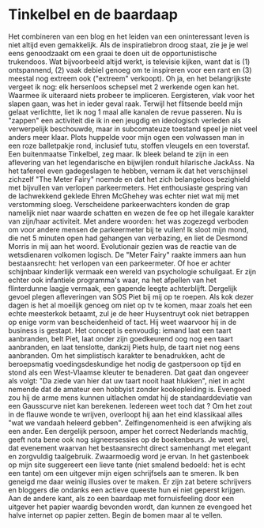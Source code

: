 # Tinkelbel en de baardaap

Het combineren van een blog en het leiden van een oninteressant leven is niet altijd even gemakkelijk. Als de inspiratiebron droog staat, zie je je wel eens genoodzaakt om een graai te doen uit de opportunistische trukendoos. Wat bijvoorbeeld altijd werkt, is televisie kijken, want dat is (1) ontspannend, (2) vaak debiel genoeg om te inspireren voor een rant en (3) meestal nog extreem ook ("extreem" verkoopt). Oh ja, en het belangrijkste vergeet ik nog: elk hersenloos schepsel met 2 werkende ogen kan het. Waarmee ik uiteraard niets probeer te impliceren.
Eergisteren, vlak voor het slapen gaan, was het in ieder geval raak. Terwijl het flitsende beeld mijn gelaat verlichtte, liet ik nog 1 maal alle kanalen de revue passeren. Nu is "zappen" een activiteit die ik in een jeugdig en ideologisch verleden als verwerpelijk beschouwde, maar in subcomateuze toestand speel je niet veel anders meer klaar. Plots huppelde voor mijn ogen een volwassen man in een roze balletpakje rond, inclusief tutu, stoffen vleugels en een toverstaf. Een buitenmaatse Tinkelbel, zeg maar. Ik bleek beland te zijn in een aflevering van het legendarische en bijwijlen ronduit hilarische JackAss. Na het tafereel even gadegeslagen te hebben, vernam ik dat het verschijnsel zichzelf "The Meter Fairy" noemde en dat het zich belangeloos bezighield met bijvullen van verlopen parkeermeters.
Het enthousiaste gespring van de lachwekkend geklede Ehren McGhehey was echter niet wat mij met verstomming sloeg. Verscheidene parkeerwachters konden de grap namelijk niet naar waarde schatten en wezen de fee op het illegale karakter van zijn/haar activiteit. Met andere woorden: het was zogezegd verboden om voor andere mensen de parkeermeter bij te vullen!
Ik sloot mijn mond, die net 5 minuten open had gehangen van verbazing, en liet de Desmond Morris in mij aan het woord. Evolutionair gezien was de reactie van de wetsdienaren volkomen logisch. De "Meter Fairy" raakte immers aan hun bestaansrecht: het verlopen van een parkeermeter. Of hoe er achter schijnbaar kinderlijk vermaak een wereld van psychologie schuilgaat.
Er zijn echter ook infantiele programma's waar, na het afpellen van het flinterdunne laagje vermaak, een gapende leegte achterblijft. Dergelijk gevoel plegen afleveringen van SOS Piet bij mij op te roepen. Als kok dezer dagen is het al moeilijk genoeg om niet op tv te komen, maar zoals het een echte meesterkok betaamt, zul je de heer Huysentruyt ook niet betrappen op enige vorm van bescheidenheid of tact. Hij weet waarvoor hij in de business is gestapt.
Het concept is eenvoudig: iemand laat een taart aanbranden, belt Piet, laat onder zijn goedkeurend oog nog een taart aanbranden, en laat tenslotte, dankzij Piets hulp, de taart niet nog eens aanbranden. Om het simplistisch karakter te benadrukken, acht de beroepsmatig voedingsdeskundige het nodig de gastpersoon op tijd en stond als een West-Vlaamse kleuter te benaderen. Dat gaat dan ongeveer als volgt: "Da ziede van hier dat uw taart nooit haat hlukken", niet in acht nemende dat de amateur een hobbyist zonder kookopleiding is. Evengoed zou hij de arme mens kunnen uitlachen omdat hij de standaarddeviatie van een Gausscurve niet kan berekenen. Iedereen weet toch dat ? Om het zout in de flauwe wonde te wrijven, overloopt hij aan het eind klassikaal alles "wat we vandaah heleerd gebben". Zelfingenomenheid is een afwijking als een ander.
Een dergelijk persoon, amper het correct Nederlands machtig, geeft nota bene ook nog signeersessies op de boekenbeurs. Je weet wel, dat evenement waarvan het bestaansrecht direct samenhangt met elegant en zorgvuldig taalgebruik. Zwaarmoedig word je ervan.
In het gastenboek op mijn site suggereert een lieve tante (niet smalend bedoeld: het is echt een tante) om een uitgever mijn eigen schrijfsels aan te smeren. Ik ben geneigd me daar weinig illusies over te maken. Er zijn zat betere schrijvers en bloggers die ondanks een actieve queeste hun ei niet geperst krijgen. Aan de andere kant, als zo een baardaap met fornuisfeeling door een uitgever het papier waardig bevonden wordt, dan kunnen ze evengoed het halve internet op papier zetten. Begin de bomen maar al te vellen.